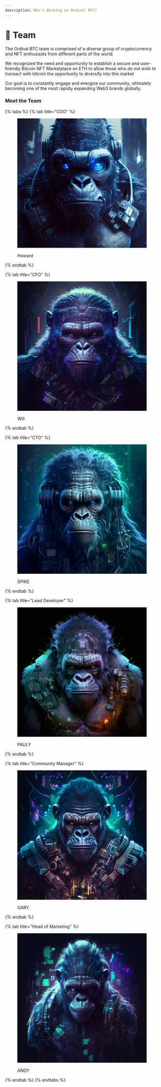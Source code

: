 ```yaml
---
description: Who's Working on Ordinal BTC?
---
```


# 👬 Team

The Ordinal BTC team is comprised of a diverse group of cryptocurrency and NFT enthusiasts from different parts of the world.

We recognized the need and opportunity to establish a secure and user-friendly Bitcoin NFT Marketplace on ETH to allow those who do not wish to transact with bitcoin the opportunity to diversify into this market

Our goal is to constantly engage and energize our community, ultimately becoming one of the most rapidly expanding Web3 brands globally.

### Meet the Team

{% tabs %}
{% tab title="COO" %}
<figure><img src="../.gitbook/assets/coo small (1).png" alt=""><figcaption><p>Howard</p></figcaption></figure>
{% endtab %}

{% tab title="CFO" %}
<figure><img src="../.gitbook/assets/cfo small copy.png" alt=""><figcaption><p>Will</p></figcaption></figure>
{% endtab %}

{% tab title="CTO" %}


<figure><img src="../.gitbook/assets/cto small.png" alt=""><figcaption><p>SPIKE</p></figcaption></figure>
{% endtab %}

{% tab title="Lead Developer" %}


<figure><img src="../.gitbook/assets/Dev small.png" alt=""><figcaption><p>PAULY</p></figcaption></figure>
{% endtab %}

{% tab title="Community Manager" %}


<figure><img src="../.gitbook/assets/manager small (1).png" alt=""><figcaption><p>GARY</p></figcaption></figure>
{% endtab %}

{% tab title="Head of Marketing" %}


<figure><img src="../.gitbook/assets/Marketing  small.png" alt=""><figcaption><p>ANDY</p></figcaption></figure>
{% endtab %}
{% endtabs %}
